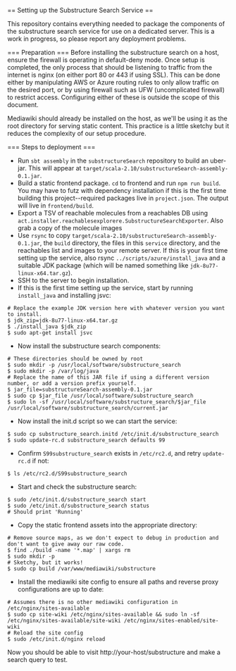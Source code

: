 == Setting up the Substructure Search Service ==

This repository contains everything needed to package the components
of the substructure search service for use on a dedicated server.
This is a work in progress, so please report any deployment problems.

=== Preparation ===
Before installing the substructure search on a host, ensure the firewall is operating in default-deny mode.  Once setup is completed, the only process that should be listening to traffic from the internet is nginx (on either port 80 or 443 if using SSL).  This can be done either by manipulating AWS or Azure routing rules to only allow traffic on the desired port, or by using firewall such as UFW (uncomplicated firewall) to restrict access.  Configuring either of these is outside the scope of this document.

Mediawiki should already be installed on the host, as we'll be using it as the root directory for serving static content.  This practice is a little sketchy but it reduces the complexity of our setup procedure.

=== Steps to deployment ===
* Run `sbt assembly` in the `substructureSearch` repository to build an uber-jar.  This will appear at `target/scala-2.10/substructureSearch-assembly-0.1.jar`.
* Build a static frontend package.  `cd` to frontend and run `npm run build`.  You may have to futz with dependency installation if this is the first time building this project--required packages live in `project.json`.  The output will live in `frontend/build`.
* Export a TSV of reachable molecules from a reachables DB using `act.installer.reachablesexplorere.SubstructureSearchExporter`.  Also grab a copy of the molecule images
* Use `rsync` to copy `target/scala-2.10/substructureSearch-assembly-0.1.jar`, the `build` directory, the files in this `service` directory, and the reachables list and images to your remote server.  If this is your first time setting up the service, also rsync `../scripts/azure/install_java` and a suitable JDK package (which will be named something like `jdk-8u77-linux-x64.tar.gz`).
* SSH to the server to begin installation.
* If this is the first time setting up the service, start by running `install_java` and installing jsvc:
```
# Replace the example JDK version here with whatever version you want to install.
$ jdk_zip=jdk-8u77-linux-x64.tar.gz
$ ./install_java $jdk_zip
$ sudo apt-get install jsvc
```
* Now install the substructure search components:
```
# These directories should be owned by root
$ sudo mkdir -p /usr/local/software/substructure_search
$ sudo mkdir -p /var/log/java
# Replace the name of this JAR file if using a different version number, or add a version prefix yourself.
$ jar_file=substructureSearch-assembly-0.1.jar
$ sudo cp $jar_file /usr/local/software/substructure_search
$ sudo ln -sf /usr/local/software/substructure_search/$jar_file /usr/local/software/substructure_search/current.jar
```
* Now install the init.d script so we can start the service:
```
$ sudo cp substructure_search.initd /etc/init.d/substructure_search
$ sudo update-rc.d substructure_search defaults 99
```
* Confirm `S99substructure_search` exists in `/etc/rc2.d`, and retry `update-rc.d` if not:
```
$ ls /etc/rc2.d/S99substructure_search
```
* Start and check the substructure search:
```
$ sudo /etc/init.d/substructure_search start
$ sudo /etc/init.d/substructure_search status
# Should print 'Running'
```

* Copy the static frontend assets into the appropriate directory:
```
# Remove source maps, as we don't expect to debug in production and don't want to give away our raw code.
$ find ./build -name '*.map' | xargs rm
$ sudo mkdir -p
# Sketchy, but it works!
$ sudo cp build /var/www/mediawiki/substructure
```
* Install the mediawiki site config to ensure all paths and reverse proxy configurations are up to date:
```
# Assumes there is no other mediawiki configuration in /etc/nginx/sites-available
$ sudo cp site-wiki /etc/nginx/sites-available && sudo ln -sf /etc/nginx/sites-available/site-wiki /etc/nginx/sites-enabled/site-wiki
# Reload the site config
$ sudo /etc/init.d/nginx reload
```
Now you should be able to visit http://your-host/substructure and make a search query to test.
